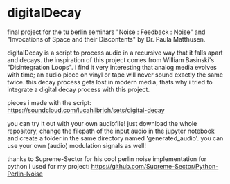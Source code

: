 # digitalDecay
final project for the tu berlin seminars "Noise : Feedback : Noise" and "Invocations of Space and their Discontents" by Dr. Paula Matthusen.

digitalDecay is a script to process audio in a recursive way that it falls apart and decays. the inspiration of this project comes from William Basinski's "Disintegration Loops". i find it very interesting that analog media evolves with time; an audio piece on vinyl or tape will never sound exactly the same twice. this decay process gets lost in modern media, thats why i tried to integrate a digital decay process with this project.

pieces i made with the script: https://soundcloud.com/lucahilbrich/sets/digital-decay


you can try it out with your own audiofile! just download the whole repository, change the filepath of the input audio in the jupyter notebook and create a folder in the same directory named 'generated_audio'. you can use your own (audio) modulation signals as well!

thanks to Supreme-Sector for his cool perlin noise implementation for python i used for my project: https://github.com/Supreme-Sector/Python-Perlin-Noise

